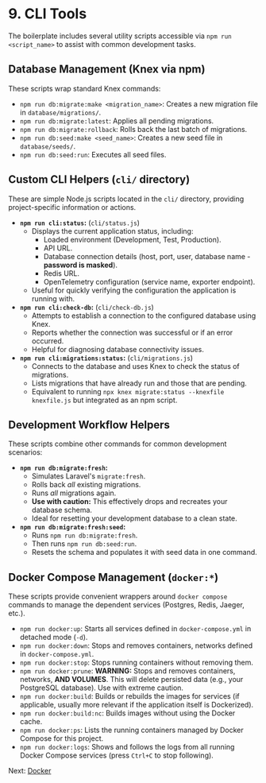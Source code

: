 # 9. CLI Tools

The boilerplate includes several utility scripts accessible via `npm run <script_name>` to assist with common development tasks.

## Database Management (Knex via npm)

These scripts wrap standard Knex commands:

*   `npm run db:migrate:make <migration_name>`: Creates a new migration file in `database/migrations/`.
*   `npm run db:migrate:latest`: Applies all pending migrations.
*   `npm run db:migrate:rollback`: Rolls back the last batch of migrations.
*   `npm run db:seed:make <seed_name>`: Creates a new seed file in `database/seeds/`.
*   `npm run db:seed:run`: Executes all seed files.

## Custom CLI Helpers (`cli/` directory)

These are simple Node.js scripts located in the `cli/` directory, providing project-specific information or actions.

*   **`npm run cli:status`:** (`cli/status.js`)
    *   Displays the current application status, including:
        *   Loaded environment (Development, Test, Production).
        *   API URL.
        *   Database connection details (host, port, user, database name - **password is masked**).
        *   Redis URL.
        *   OpenTelemetry configuration (service name, exporter endpoint).
    *   Useful for quickly verifying the configuration the application is running with.
*   **`npm run cli:check-db`:** (`cli/check-db.js`)
    *   Attempts to establish a connection to the configured database using Knex.
    *   Reports whether the connection was successful or if an error occurred.
    *   Helpful for diagnosing database connectivity issues.
*   **`npm run cli:migrations:status`:** (`cli/migrations.js`)
    *   Connects to the database and uses Knex to check the status of migrations.
    *   Lists migrations that have already run and those that are pending.
    *   Equivalent to running `npx knex migrate:status --knexfile knexfile.js` but integrated as an npm script.

## Development Workflow Helpers

These scripts combine other commands for common development scenarios:

*   **`npm run db:migrate:fresh`:**
    *   Simulates Laravel's `migrate:fresh`.
    *   Rolls back *all* existing migrations.
    *   Runs *all* migrations again.
    *   **Use with caution:** This effectively drops and recreates your database schema.
    *   Ideal for resetting your development database to a clean state.
*   **`npm run db:migrate:fresh:seed`:**
    *   Runs `npm run db:migrate:fresh`.
    *   Then runs `npm run db:seed:run`.
    *   Resets the schema and populates it with seed data in one command.

## Docker Compose Management (`docker:*`)

These scripts provide convenient wrappers around `docker compose` commands to manage the dependent services (Postgres, Redis, Jaeger, etc.).

*   `npm run docker:up`: Starts all services defined in `docker-compose.yml` in detached mode (`-d`).
*   `npm run docker:down`: Stops and removes containers, networks defined in `docker-compose.yml`.
*   `npm run docker:stop`: Stops running containers without removing them.
*   `npm run docker:prune`: **WARNING:** Stops and removes containers, networks, **AND VOLUMES**. This will delete persisted data (e.g., your PostgreSQL database). Use with extreme caution.
*   `npm run docker:build`: Builds or rebuilds the images for services (if applicable, usually more relevant if the application itself is Dockerized).
*   `npm run docker:build:nc`: Builds images without using the Docker cache.
*   `npm run docker:ps`: Lists the running containers managed by Docker Compose for this project.
*   `npm run docker:logs`: Shows and follows the logs from all running Docker Compose services (press `Ctrl+C` to stop following).

Next: [Docker](./10-docker.md) 
